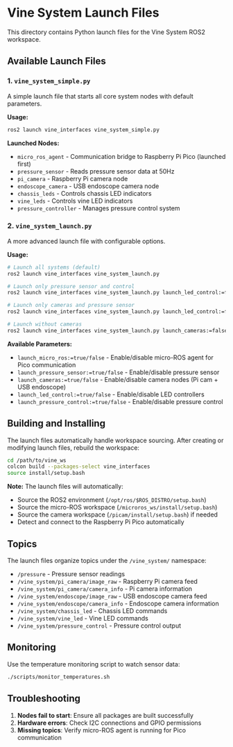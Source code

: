 # Vine System Launch Files

This directory contains Python launch files for the Vine System ROS2 workspace.

## Available Launch Files

### 1. `vine_system_simple.py`
A simple launch file that starts all core system nodes with default parameters.

**Usage:**
```bash
ros2 launch vine_interfaces vine_system_simple.py
```

**Launched Nodes:**
- `micro_ros_agent` - Communication bridge to Raspberry Pi Pico (launched first)
- `pressure_sensor` - Reads pressure sensor data at 50Hz
- `pi_camera` - Raspberry Pi camera node
- `endoscope_camera` - USB endoscope camera node
- `chassis_leds` - Controls chassis LED indicators
- `vine_leds` - Controls vine LED indicators  
- `pressure_controller` - Manages pressure control system

### 2. `vine_system_launch.py`
A more advanced launch file with configurable options.

**Usage:**
```bash
# Launch all systems (default)
ros2 launch vine_interfaces vine_system_launch.py

# Launch only pressure sensor and control
ros2 launch vine_interfaces vine_system_launch.py launch_led_control:=false

# Launch only cameras and pressure sensor
ros2 launch vine_interfaces vine_system_launch.py launch_led_control:=false launch_pressure_control:=false

# Launch without cameras
ros2 launch vine_interfaces vine_system_launch.py launch_cameras:=false
```

**Available Parameters:**
- `launch_micro_ros:=true/false` - Enable/disable micro-ROS agent for Pico communication
- `launch_pressure_sensor:=true/false` - Enable/disable pressure sensor
- `launch_cameras:=true/false` - Enable/disable camera nodes (Pi cam + USB endoscope)
- `launch_led_control:=true/false` - Enable/disable LED controllers
- `launch_pressure_control:=true/false` - Enable/disable pressure control

## Building and Installing

The launch files automatically handle workspace sourcing. After creating or modifying launch files, rebuild the workspace:

```bash
cd /path/to/vine_ws
colcon build --packages-select vine_interfaces
source install/setup.bash
```

**Note:** The launch files will automatically:
- Source the ROS2 environment (`/opt/ros/$ROS_DISTRO/setup.bash`)
- Source the micro-ROS workspace (`/microros_ws/install/setup.bash`) 
- Source the camera workspace (`/picam/install/setup.bash`) if needed
- Detect and connect to the Raspberry Pi Pico automatically

## Topics

The launch files organize topics under the `/vine_system/` namespace:
- `/pressure` - Pressure sensor readings
- `/vine_system/pi_camera/image_raw` - Raspberry Pi camera feed
- `/vine_system/pi_camera/camera_info` - Pi camera information
- `/vine_system/endoscope/image_raw` - USB endoscope camera feed
- `/vine_system/endoscope/camera_info` - Endoscope camera information
- `/vine_system/chassis_led` - Chassis LED commands
- `/vine_system/vine_led` - Vine LED commands
- `/vine_system/pressure_control` - Pressure control output

## Monitoring

Use the temperature monitoring script to watch sensor data:
```bash
./scripts/monitor_temperatures.sh
```

## Troubleshooting

1. **Nodes fail to start**: Ensure all packages are built successfully
2. **Hardware errors**: Check I2C connections and GPIO permissions
3. **Missing topics**: Verify micro-ROS agent is running for Pico communication
